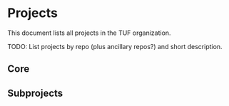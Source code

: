 # Projects

This document lists all projects in the TUF organization.

TODO: List projects by repo (plus ancillary repos?) and short description.

## Core

## Subprojects
